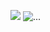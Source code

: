 ![](https://komarev.com/ghpvc/?username=justlikebtw)
![...](http://invidget.switchblade.xyz/DGtAM8bj8u)
